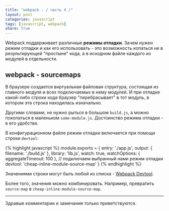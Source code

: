 ```yaml
---
title: "webpack - / часть 4 /"
layout: post
categories: javascript
tags: [javascript, webpack]
share: true
---
```


Webpack поддерживает различные **режимы отладки**. Зачем нужен режим отладки и как его использовать - это возможность копаться не в результирующей "простыне" кода, а в исходном файле каждого из модулей в отдельности.

## webpack - sourcemaps

В браузере создается виртуальная файловая структура, состоящая из главного модуля и всех подключаемых в нему модулей. И при отладке какой-либо строки кода браузер "перебрасывает" в тот модуль, в котором эта строка находилась изначально.

Другими словами, не нужно рыться в большом `build.js`, а можно покопаться в маленьком `some-module.js`. Достоинство режима отладки - в его удобстве.

В конфигурационном файле режим отладки включается при помощи строки `devtool`:

{% highlight javascript %}
module.exports = {
  entry: './app.js',
  output: {
    filename: './build.js'
  },
  library: 'lib.js',
  watch: true,
  watchOptions: {
    aggregateTimeout: 100
  },
  // подключаем выбранный нами режим отладки
  devtool: 'cheap-inline-module-source-map'
}
{% endhighlight %}

Значениями строки могут быть любой из списка - [Webpack Devtool](http://webpack.github.io/docs/configuration.html#devtool "Webpack Devtool").

Более того, значения можно комбинировать. Например, превратить `source-map` в `cheap-inline-module-source-map`.

***
Здравые комментарии и замечания только приветствуются.